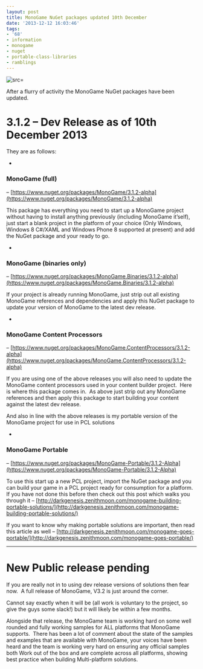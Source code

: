 ```yaml
---
layout: post
title: MonoGame NuGet packages updated 10th December
date: '2013-12-12 16:03:46'
tags:
- '68'
- information
- monogame
- nuget
- portable-class-libraries
- ramblings
---
```


![src=]()

After a flurry of activity the MonoGame NuGet packages have been updated.

# 

# 3.1.2 – Dev Release as of 10th December 2013

They are as follows:

- 
### MonoGame (full)

– [https://www.nuget.org/packages/MonoGame/3.1.2-alpha](https://www.nuget.org/packages/MonoGame/3.1.2-alpha)

This package has everything you need to start up a MonoGame project without having to install anything previously (including MonoGame it’self), just start a blank project in the platform of your choice (Only Windows, Windows 8 C#/XAML and Windows Phone 8 supported at present) and add the NuGet package and your ready to go.

- 
### MonoGame (binaries only)

– [https://www.nuget.org/packages/MonoGame.Binaries/3.1.2-alpha](https://www.nuget.org/packages/MonoGame.Binaries/3.1.2-alpha)

If your project is already running MonoGame, just strip out all existing MonoGame references and dependencies and apply this NuGet package to update your version of MonoGame to the latest dev release.

- 
### MonoGame Content Processors

– [https://www.nuget.org/packages/MonoGame.ContentProcessors/3.1.2-alpha](https://www.nuget.org/packages/MonoGame.ContentProcessors/3.1.2-alpha)

If you are using one of the above releases you will also need to update the MonoGame content processors used in your content builder project.&nbsp; Here is where this package comes in.&nbsp; As above just strip out any MonoGame references and then apply this package to start building your content against the latest dev release.

And also in line with the above releases is my portable version of the MonoGame project for use in PCL solutions

- 
### MonoGame Portable

– [https://www.nuget.org/packages/MonoGame-Portable/3.1.2-Alpha](https://www.nuget.org/packages/MonoGame-Portable/3.1.2-Alpha)

To use this start up a new PCL project, import the NuGet package and you can build your game in a PCL project ready for consumption for a platform.&nbsp; If you have not done this before then check out this post which walks you through it – [http://darkgenesis.zenithmoon.com/monogame-building-portable-solutions/](http://darkgenesis.zenithmoon.com/monogame-building-portable-solutions/)

If you want to know why making portable solutions are important, then read this article as well – [http://darkgenesis.zenithmoon.com/monogame-goes-portable/](http://darkgenesis.zenithmoon.com/monogame-goes-portable/)

* * *

# New Public release pending

If you are really not in to using dev release versions of solutions then fear now.&nbsp; A full release of MonoGame, V3.2 is just around the corner.

Cannot say exactly when it will be (all work is voluntary to the project, so give the guys some slack!) but it will likely be within a few months.

Alongside that release, the MonoGame team is working hard on some well rounded and fully working samples for ALL platforms that MonoGame supports.&nbsp; There has been a lot of comment about the state of the samples and examples that are available with MonoGame, your voices have been heard and the team is working very hard on ensuring any official samples both Work out of the box and are complete across all platforms, showing best practice when building Multi-platform solutions.

